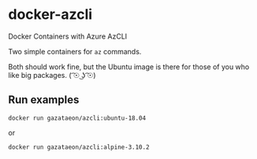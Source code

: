 # docker-azcli

Docker Containers with Azure AzCLI

Two simple containers for `az` commands.

Both should work fine, but the Ubuntu image is there for those of you who like big packages. ( ͡☉ ͜ʖ ͡☉)

## Run examples

```docker
docker run gazataeon/azcli:ubuntu-18.04
```

or

```docker
docker run gazataeon/azcli:alpine-3.10.2
```
